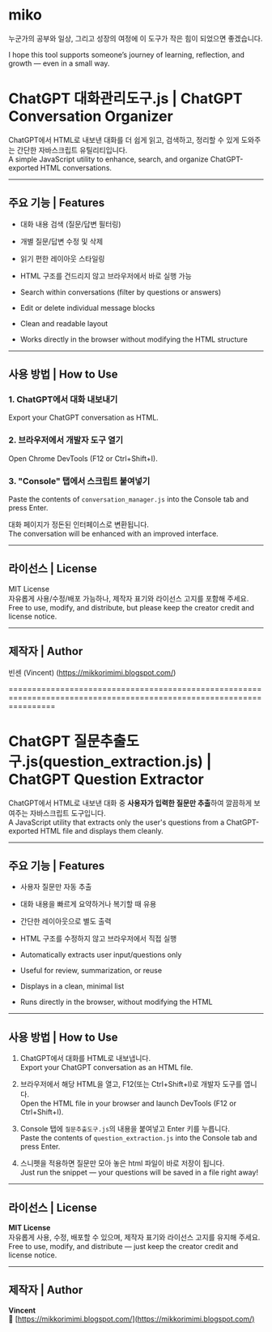 # miko

누군가의 공부와 일상, 그리고 성장의 여정에 이 도구가 작은 힘이 되었으면 좋겠습니다.

I hope this tool supports someone’s journey of learning, reflection, and growth — even in a small way.


# ChatGPT 대화관리도구.js   | ChatGPT Conversation Organizer


ChatGPT에서 HTML로 내보낸 대화를 더 쉽게 읽고, 검색하고, 정리할 수 있게 도와주는 간단한 자바스크립트 유틸리티입니다.  
A simple JavaScript utility to enhance, search, and organize ChatGPT-exported HTML conversations.

---

## 주요 기능 | Features

- 대화 내용 검색 (질문/답변 필터링)
- 개별 질문/답변 수정 및 삭제
- 읽기 편한 레이아웃 스타일링
- HTML 구조를 건드리지 않고 브라우저에서 바로 실행 가능

- Search within conversations (filter by questions or answers)
- Edit or delete individual message blocks
- Clean and readable layout
- Works directly in the browser without modifying the HTML structure

---

## 사용 방법 | How to Use

### 1. ChatGPT에서 대화 내보내기  
Export your ChatGPT conversation as HTML.

### 2. 브라우저에서 개발자 도구 열기  
Open Chrome DevTools (F12 or Ctrl+Shift+I).

### 3. "Console" 탭에서 스크립트 붙여넣기  
Paste the contents of `conversation_manager.js` into the Console tab and press Enter.

대화 페이지가 정돈된 인터페이스로 변환됩니다.  
The conversation will be enhanced with an improved interface.

---

## 라이선스 | License

MIT License  
자유롭게 사용/수정/배포 가능하나, 제작자 표기와 라이선스 고지를 포함해 주세요.  
Free to use, modify, and distribute, but please keep the creator credit and license notice.

---

## 제작자 | Author

빈센 (Vincent)
(https://mikkorimimi.blogspot.com/)


======================================================================================================================



# ChatGPT 질문추출도구.js(question_extraction.js) | ChatGPT Question Extractor

ChatGPT에서 HTML로 내보낸 대화 중 **사용자가 입력한 질문만 추출**하여 깔끔하게 보여주는 자바스크립트 도구입니다.  
A JavaScript utility that extracts only the user's questions from a ChatGPT-exported HTML file and displays them cleanly.

---

## 주요 기능 | Features

- 사용자 질문만 자동 추출  
- 대화 내용을 빠르게 요약하거나 복기할 때 유용  
- 간단한 레이아웃으로 별도 출력  
- HTML 구조를 수정하지 않고 브라우저에서 직접 실행

- Automatically extracts user input/questions only  
- Useful for review, summarization, or reuse  
- Displays in a clean, minimal list  
- Runs directly in the browser, without modifying the HTML

---

## 사용 방법 | How to Use

1. ChatGPT에서 대화를 HTML로 내보냅니다.  
   Export your ChatGPT conversation as an HTML file.

2. 브라우저에서 해당 HTML을 열고, F12(또는 Ctrl+Shift+I)로 개발자 도구를 엽니다.  
   Open the HTML file in your browser and launch DevTools (F12 or Ctrl+Shift+I).

3. Console 탭에 `질문추출도구.js`의 내용을 붙여넣고 Enter 키를 누릅니다.  
   Paste the contents of `question_extraction.js` into the Console tab and press Enter.

4. 스니펫을 적용하면 질문만 모아 놓은 html 파일이 바로 저장이 됩니다.  
   Just run the snippet — your questions will be saved in a file right away!

---

## 라이선스 | License

**MIT License**  
자유롭게 사용, 수정, 배포할 수 있으며, 제작자 표기와 라이선스 고지를 유지해 주세요.  
Free to use, modify, and distribute — just keep the creator credit and license notice.

---

## 제작자 | Author

**Vincent**  
🔗 [https://mikkorimimi.blogspot.com/](https://mikkorimimi.blogspot.com/)

